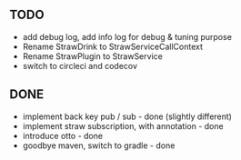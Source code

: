 TODO
----

- add debug log, add info log for debug & tuning purpose
- Rename StrawDrink to StrawServiceCallContext
- Rename StrawPlugin to StrawService
- switch to circleci and codecov


DONE
----
- implement back key pub / sub - done (slightly different)
- implement straw subscription, with annotation - done
- introduce otto - done
- goodbye maven, switch to gradle - done
